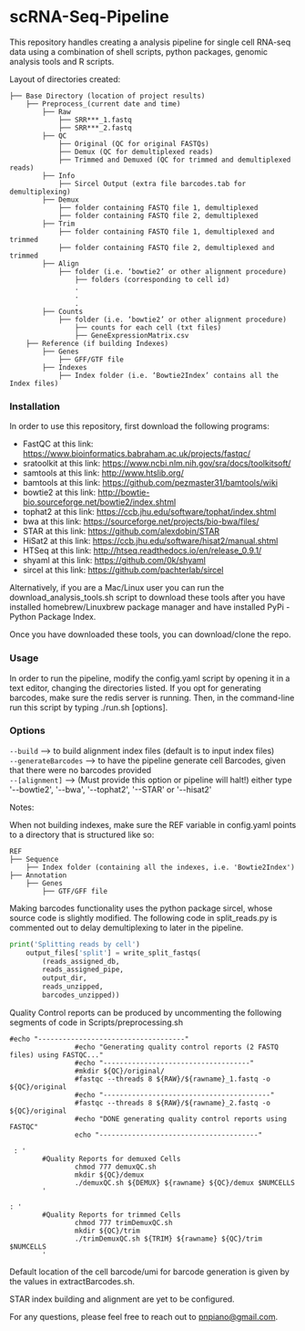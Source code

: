 # scRNA-Seq-Pipeline

This repository handles creating a analysis pipeline for single cell RNA-seq data using a combination of shell scripts, python packages, genomic analysis tools and R scripts.

Layout of directories created:

```
├── Base Directory (location of project results)
	├── Preprocess_(current date and time)
		├── Raw
			├── SRR***_1.fastq 
			├── SRR***_2.fastq
		├── QC
			├── Original (QC for original FASTQs)
			├── Demux (QC for demultiplexed reads)
			├── Trimmed and Demuxed (QC for trimmed and demultiplexed reads)
		├── Info
			├── Sircel Output (extra file barcodes.tab for demultiplexing)
		├── Demux
			├── folder containing FASTQ file 1, demultiplexed
			├── folder containing FASTQ file 2, demultiplexed
		├── Trim
			├── folder containing FASTQ file 1, demultiplexed and trimmed
			├── folder containing FASTQ file 2, demultiplexed and trimmed
		├── Align
			├── folder (i.e. ‘bowtie2’ or other alignment procedure)
				├── folders (corresponding to cell id)
				.
				.
				.
		├── Counts
			├── folder (i.e. ‘bowtie2’ or other alignment procedure)
				├── counts for each cell (txt files)
				├── GeneExpressionMatrix.csv
	├── Reference (if building Indexes)
		├── Genes
			├── GFF/GTF file
		├── Indexes
			├── Index folder (i.e. ‘Bowtie2Index’ contains all the Index files)
```

### Installation

In order to use this repository, first download the following programs:
- FastQC at this link: https://www.bioinformatics.babraham.ac.uk/projects/fastqc/ 
- sratoolkit at this link: https://www.ncbi.nlm.nih.gov/sra/docs/toolkitsoft/ 
- samtools at this link: http://www.htslib.org/
- bamtools at this link: https://github.com/pezmaster31/bamtools/wiki
- bowtie2 at this link: http://bowtie-bio.sourceforge.net/bowtie2/index.shtml 
- tophat2 at this link: https://ccb.jhu.edu/software/tophat/index.shtml
- bwa at this link: https://sourceforge.net/projects/bio-bwa/files/ 
- STAR at this link: https://github.com/alexdobin/STAR 
- HiSat2 at this link: https://ccb.jhu.edu/software/hisat2/manual.shtml
- HTSeq at this link: http://htseq.readthedocs.io/en/release_0.9.1/ 
- shyaml at this link: https://github.com/0k/shyaml
- sircel at this link: https://github.com/pachterlab/sircel 

Alternatively, if you are a Mac/Linux user you can run the download_analysis_tools.sh
script to download these tools after you have installed homebrew/Linuxbrew package manager
and have installed PyPi - Python Package Index. 

Once you have downloaded these tools, you can download/clone the repo.

### Usage

In order to run the pipeline,
modify the config.yaml script by opening it in a text editor, changing the directories listed. If you opt for generating barcodes, make sure the redis server is running. Then, in the command-line run this script by typing ./run.sh [options].

### Options

` --build ` --> to build alignment index files (default is to input index files) <br /> 
` --generateBarcodes ` --> to have the pipeline generate cell Barcodes, given that there were no barcodes provided <br />
` --[alignment] ` --> (Must provide this option or pipeline will halt!) either type '--bowtie2', '--bwa', '--tophat2', '--STAR' or '--hisat2' <br />

Notes: 

When not building indexes, make sure the REF variable in config.yaml points to a directory that is structured like so:

```
REF 
├── Sequence
	├── Index folder (containing all the indexes, i.e. 'Bowtie2Index')               
├── Annotation
	├── Genes
		├── GTF/GFF file
```

Making barcodes functionality uses the python package sircel, whose source code is slightly modified. The following code in split_reads.py is commented out to delay demultiplexing to later in the pipeline.

```python
print('Splitting reads by cell')
	output_files['split'] = write_split_fastqs( 
		(reads_assigned_db,
		reads_assigned_pipe, 
		output_dir, 
		reads_unzipped, 
		barcodes_unzipped))
```

Quality Control reports can be produced by uncommenting the following segments of code in Scripts/preprocessing.sh

```
#echo "------------------------------------"
                #echo "Generating quality control reports (2 FASTQ files) using FASTQC..."
                #echo "------------------------------------"
                #mkdir ${QC}/original/
                #fastqc --threads 8 ${RAW}/${rawname}_1.fastq -o ${QC}/original
                #echo "-----------------------------------------"
                #fastqc --threads 8 ${RAW}/${rawname}_2.fastq -o ${QC}/original
                #echo "DONE generating quality control reports using FASTQC"
                echo "---------------------------------------"
```

```
 : '
        #Quality Reports for demuxed Cells
                chmod 777 demuxQC.sh
                mkdir ${QC}/demux
                ./demuxQC.sh ${DEMUX} ${rawname} ${QC}/demux $NUMCELLS
        '
```

```
: '
        #Quality Reports for trimmed Cells
                chmod 777 trimDemuxQC.sh
                mkdir ${QC}/trim
                ./trimDemuxQC.sh ${TRIM} ${rawname} ${QC}/trim $NUMCELLS
        '
```

Default location of the cell barcode/umi for barcode generation is given by the values in extractBarcodes.sh. 

STAR index building and alignment are yet to be configured. <br />

For any questions, please feel free to reach out to pnpiano@gmail.com.
   
